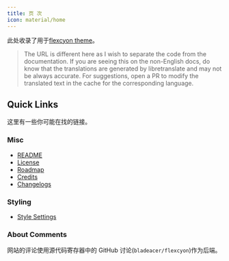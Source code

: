 ```yaml
---
title: 页 次
icon: material/home
---
```


此处收录了用于[flexcyon theme](https://github.com/bladeacer/flexcyon)。
> The URL is different here as I wish to separate the code from the documentation.
> If you are seeing this on the non-English docs, do know that the translations are generated by libretranslate and may not be always accurate. For suggestions, open a PR to modify the translated text in the cache for the corresponding language.

## Quick Links
这里有一些你可能在找的链接。

### Misc
- [README](./README/index.md)
- [License](./README/license.md)
- [Roadmap](./README/roadmap.md)
- [Credits](./credits/index.md)
- [Changelogs](./changelogs/index.md)

### Styling
- [Style Settings](./Styling/Style-Settings/index.md)

### About Comments
网站的评论使用源代码寄存器中的 GitHub 讨论(`bladeacer/flexcyon`)作为后端。